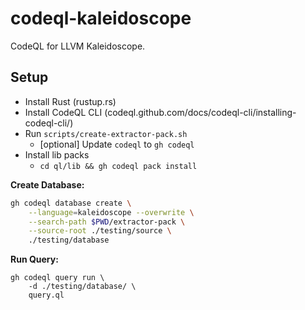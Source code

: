 # codeql-kaleidoscope
CodeQL for LLVM Kaleidoscope.

## Setup 

- Install Rust (rustup.rs)
- Install CodeQL CLI (codeql.github.com/docs/codeql-cli/installing-codeql-cli/)
- Run `scripts/create-extractor-pack.sh`
  - [optional] Update `codeql` to `gh codeql`
- Install lib packs
  - `cd ql/lib && gh codeql pack install`

**Create Database:**

```bash
gh codeql database create \
    --language=kaleidoscope --overwrite \
    --search-path $PWD/extractor-pack \
    --source-root ./testing/source \
    ./testing/database
```

**Run Query:**

```
gh codeql query run \
    -d ./testing/database/ \
    query.ql
```